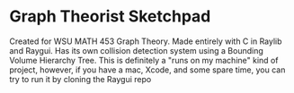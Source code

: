 # Graph Theorist Sketchpad
Created for WSU MATH 453 Graph Theory. Made entirely with C in Raylib and Raygui. Has its own collision detection system using a Bounding Volume Hierarchy Tree.
This is definitely a "runs on my machine" kind of project, however, if you have a mac, Xcode, and some spare time, you can try to run it by cloning the Raygui repo
